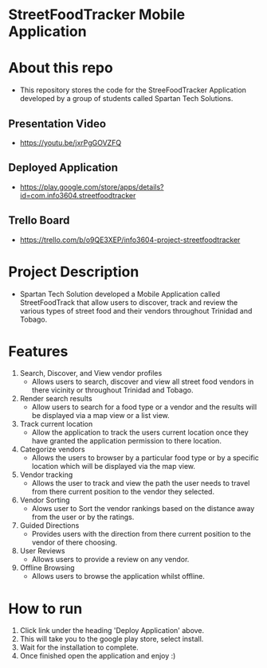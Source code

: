 # StreetFoodTracker Mobile Application
# About this repo
  - This repository stores the code for the StreeFoodTracker Application developed by a group of students called Spartan Tech Solutions.
  ## Presentation Video
   - https://youtu.be/jxrPgGOVZFQ
  ## Deployed Application
   - https://play.google.com/store/apps/details?id=com.info3604.streetfoodtracker
  ## Trello Board 
   - https://trello.com/b/o9QE3XEP/info3604-project-streetfoodtracker

# Project Description
  - Spartan Tech Solution developed a Mobile Application called StreetFoodTrack that allow users to discover, track and review the various types of street food       and their vendors throughout Trinidad and Tobago.

# Features 

1. Search, Discover, and View vendor profiles
	- Allows users to search, discover and view all street food vendors in there vicinity or throughout Trinidad and Tobago.
2. Render search results
	- Allow users to search for a food type or a vendor and the results will be displayed via a map view or a list view.
3. Track current location
	- Allow the application to track the users current location once they have granted the application permission to there location.
4. Categorize vendors
	- Allows the users to browser by a particular food type or by a specific location which will be displayed via the map view. 
5. Vendor tracking
	- Allows the user to track and view the path the user needs to travel from there current position to the vendor they selected.
6. Vendor Sorting
	- Alows user to Sort the vendor rankings based on the distance away from the user or by the ratings.
7. Guided Directions
	- Provides users with the direction from there current position to the vendor of there choosing.
8. User Reviews 
	- Allows users to provide a review on any vendor.
9. Offline Browsing 
	- Allows users to browse the application whilst offline.

# How to run
  1. Click link under the heading 'Deploy Application' above.
  2. This will take you to the google play store, select install.
  3. Wait for the installation to complete.
  4. Once finished open the application and enjoy :)
